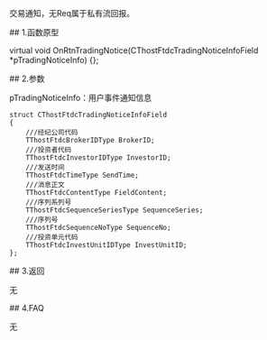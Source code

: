<p>交易通知，无Req属于私有流回报。</p>
<span class="anchor" id="0db1cd97-52b7-4918-b8fd-70fed49484fd"></span>
## 1.函数原型
<p>virtual void OnRtnTradingNotice(CThostFtdcTradingNoticeInfoField *pTradingNoticeInfo) {};</p>
<span class="anchor" id="49409853-fb33-4009-afd4-881e995527b7"></span>
## 2.参数
<p>pTradingNoticeInfo：用户事件通知信息</p>
<pre><code>struct CThostFtdcTradingNoticeInfoField
{
    ///经纪公司代码
    TThostFtdcBrokerIDType BrokerID;
    ///投资者代码
    TThostFtdcInvestorIDType InvestorID;
    ///发送时间
    TThostFtdcTimeType SendTime;
    ///消息正文
    TThostFtdcContentType FieldContent;
    ///序列系列号
    TThostFtdcSequenceSeriesType SequenceSeries;
    ///序列号
    TThostFtdcSequenceNoType SequenceNo;
    ///投资单元代码
    TThostFtdcInvestUnitIDType InvestUnitID;
};
</code></pre>
<span class="anchor" id="613d26e4-b333-4094-99c2-deaf3ea28bd3"></span>
## 3.返回
<p>无</p>
<span class="anchor" id="0fe81ebf-7c60-4e2c-9b52-d47e4e36bf79"></span>
## 4.FAQ
<p>无</p>
